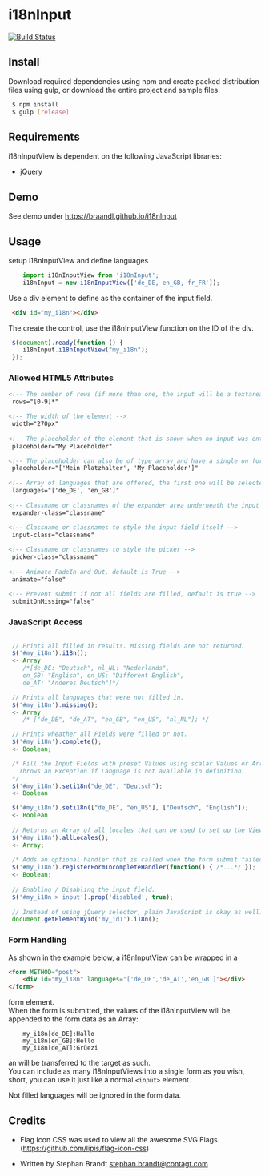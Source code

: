 # i18nInput

[![Build Status](https://travis-ci.org/braandl/i18nInput.svg?branch=master)](https://travis-ci.org/braandl/i18nInput)

## Install

Download required dependencies using npm and create packed distribution files using gulp,
or download the entire project and sample files.

```bash
 $ npm install
 $ gulp [release]
```

## Requirements

i18nInputView is dependent on the following JavaScript libraries:

* jQuery

## Demo

See demo under https://braandl.github.io/i18nInput

## Usage

setup i18nInputView and define languages

```javascript
    import i18nInputView from 'i18nInput';
    i18nInput = new i18nInputView(['de_DE, en_GB, fr_FR']);
```

Use a div element to define as the container of the input field.

```html
 <div id="my_i18n"></div>
```

The create the control, use the i18nInputView function on the ID of the div.

```javascript
 $(document).ready(function () {
    i18nInput.i18nInputView("my_i18n");
 });
```

### Allowed HTML5 Attributes
```html
<!-- The number of rows (if more than one, the input will be a textarea instead of an input fiel -->   
 rows="[0-9]*"

<!-- The width of the element -->
 width="270px"
 
<!-- The placeholder of the element that is shown when no input was entered. -->
 placeholder="My Placeholder"

<!-- The placeholder can also be of type array and have a single on for each language. -->
 placeholder="['Mein Platzhalter', 'My Placeholder']"
 
<!-- Array of languages that are offered, the first one will be selected on start -->
 languages="['de_DE', 'en_GB']"
 
<!-- Classname or classnames of the expander area underneath the input field --> 
 expander-class="classname"
 
<!-- Classname or classnames to style the input field itself -->
 input-class="classname"

<!-- Classname or classnames to style the picker -->
 picker-class="classname"
  
<!-- Animate FadeIn and Out, default is True -->
 animate="false"
 
<!-- Prevent submit if not all fields are filled, default is true -->
 submitOnMissing="false"
```

### JavaScript Access
```javascript

 // Prints all filled in results. Missing fields are not returned.
 $('#my_i18n').i18n();
 <- Array
    /*[de_DE: "Deutsch", nl_NL: "Nederlands", 
    en_GB: "English", en_US: "Different English", 
    de_AT: "Anderes Deutsch"]*/

 // Prints all languages that were not filled in.
 $('#my_i18n').missing();
 <- Array
    /* ["de_DE", "de_AT", "en_GB", "en_US", "nl_NL"]; */

 // Prints wheather all Fields were filled or not.
 $('#my_i18n').complete();
 <- Boolean;

 /* Fill the Input Fields with preset Values using scalar Values or Arrays.
   Throws an Exception if Language is not available in definition.
 */
 $('#my_i18n').seti18n("de_DE", "Deutsch");
 <- Boolean

 $('#my_i18n').seti18n(["de_DE", "en_US"], ["Deutsch", "English"]);
 <- Boolean
 
 // Returns an Array of all locales that can be used to set up the View.
 $('#my_i18n').allLocales();
 <- Array; 
 
 /* Adds an optional handler that is called when the form submit failed, because of an incomplete data set. */
 $('#my_i18n').registerFormIncompleteHandler(function() { /*...*/ });
 <- Boolean; 
 
 // Enabling / Disabling the input field.
 $('#my_i18n > input').prop('disabled', true);
 
 // Instead of using jQuery selector, plain JavaScript is okay as well:
 document.getElementById('my_id1').i18n();
```
### Form Handling

As shown in the example below, a i18nInputView can be wrapped in a 
```html
<form METHOD="post">
    <div id="my_i18n" languages="['de_DE','de_AT','en_GB']"></div>
</form>
```
form element.<br>
When the form is submitted, the values of the i18nInputView will be appended to the form data as an Array:
```
    my_i18n[de_DE]:Hallo
    my_i18n[en_GB]:Hello
    my_i18n[de_AT]:Grüezi
```
an will be transferred to the target as such.<br>
You can include as many i18nInputViews into a single form as you wish, <br>
short, you can use it just like a normal ```<input>``` element.

Not filled languages will be ignored in the form data.

## Credits

* Flag Icon CSS was used to view all the 
awesome SVG Flags. <br>
 (https://github.com/lipis/flag-icon-css)
 
* Written by Stephan Brandt <stephan.brandt@contagt.com>
